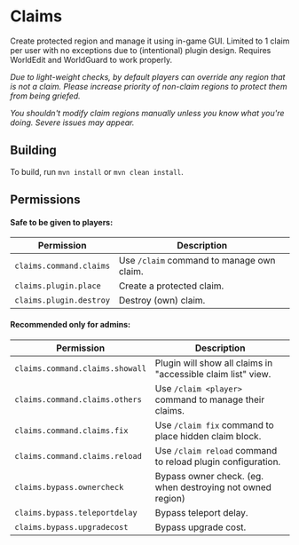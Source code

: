 # Claims
Create protected region and manage it using in-game GUI. Limited to 1 claim per user with no exceptions due to (intentional) plugin design. Requires WorldEdit and WorldGuard to work properly.

*Due to light-weight checks, by default players can override any region that is not a claim. Please increase priority of non-claim regions to protect them from being griefed.*

*You shouldn't modify claim regions manually unless you know what you're doing. Severe issues may appear.*

## Building
To build, run `mvn install` or `mvn clean install`.

## Permissions
#### Safe to be given to players:
Permission | Description
--- | ---
`claims.command.claims` | Use `/claim` command to manage own claim.
`claims.plugin.place` | Create a protected claim.
`claims.plugin.destroy` | Destroy (own) claim.

#### Recommended only for admins:
Permission | Description
--- | ---
`claims.command.claims.showall` | Plugin will show all claims in "accessible claim list" view.
`claims.command.claims.others` | Use `/claim <player>` command to manage their claims.
`claims.command.claims.fix` | Use `/claim fix` command to place hidden claim block.
`claims.command.claims.reload` | Use `/claim reload` command to reload plugin configuration.
`claims.bypass.ownercheck` | Bypass owner check. (eg. when destroying not owned region)
`claims.bypass.teleportdelay` | Bypass teleport delay.
`claims.bypass.upgradecost` | Bypass upgrade cost.
